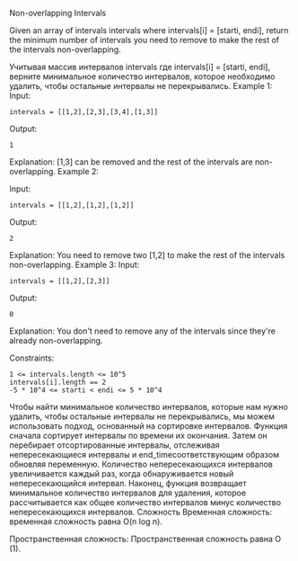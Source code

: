 Non-overlapping Intervals
<p>

Given an array of intervals intervals where intervals[i] = [starti, endi], return the minimum number of intervals you need to remove to make the rest of the intervals non-overlapping.

Учитывая массив интервалов intervals где intervals[i] = [starti, endi], верните минимальное количество интервалов, которое необходимо удалить, чтобы остальные интервалы не перекрывались.
Example 1:
Input: 
```
intervals = [[1,2],[2,3],[3,4],[1,3]]
```
Output:
```
1
```
Explanation: [1,3] can be removed and the rest of the intervals are non-overlapping.
Example 2:

Input:
```
intervals = [[1,2],[1,2],[1,2]]
```
Output:
```
2
```
Explanation: You need to remove two [1,2] to make the rest of the intervals non-overlapping.
Example 3:
Input: 
```
intervals = [[1,2],[2,3]]
```
Output:
```
0
```
Explanation: You don't need to remove any of the intervals since they're already non-overlapping.
 
Constraints:
```
1 <= intervals.length <= 10^5
intervals[i].length == 2
-5 * 10^4 <= starti < endi <= 5 * 10^4
```


Чтобы найти минимальное количество интервалов, которые нам нужно удалить, чтобы остальные интервалы не перекрывались, мы можем использовать подход, основанный на сортировке интервалов.
Функция сначала сортирует интервалы по времени их окончания. Затем он перебирает отсортированные интервалы, отслеживая непересекающиеся интервалы и end_timeсоответствующим образом обновляя переменную. Количество непересекающихся интервалов увеличивается каждый раз, когда обнаруживается новый непересекающийся интервал. Наконец, функция возвращает минимальное количество интервалов для удаления, которое рассчитывается как общее количество интервалов минус количество непересекающихся интервалов.
Сложность
Временная сложность:
временная сложность равна O(n log n).

Пространственная сложность:
Пространственная сложность равна O (1).
</p>
